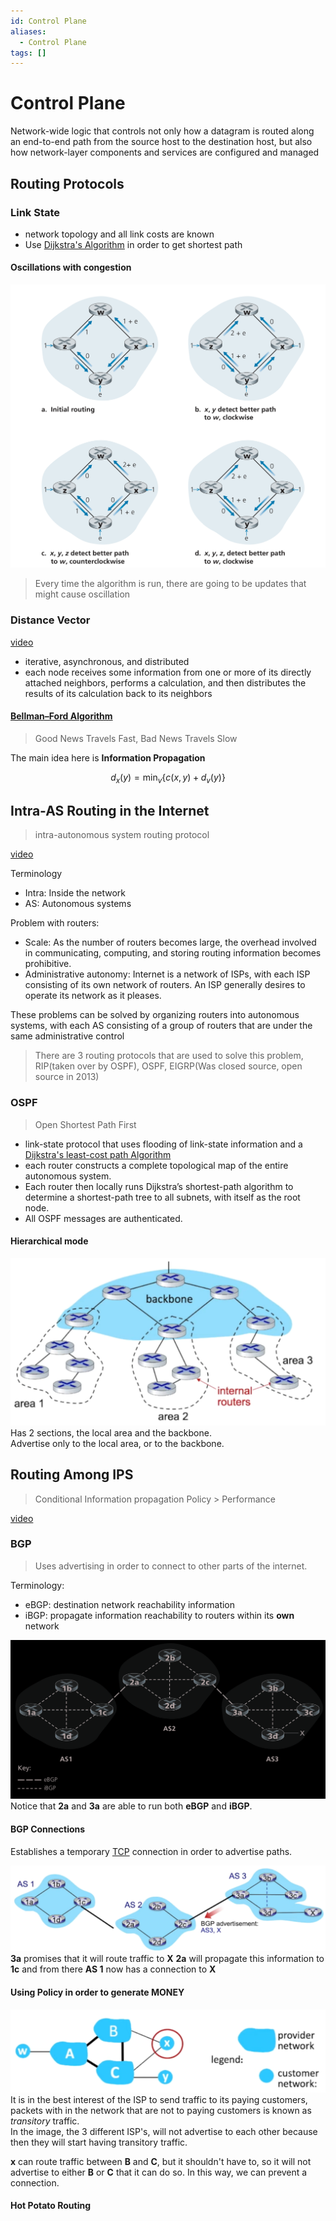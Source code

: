 ```yaml
---
id: Control Plane
aliases:
  - Control Plane
tags: []
---
```


# Control Plane
Network-wide logic that controls not only how a datagram is routed along an end-to-end path from the source  host to the destination host, but also how network-layer components and services are  configured and managed

## Routing Protocols 

### Link State 
- network topology and all link costs are known
- Use [Dijkstra's Algorithm](notes/Dijkstra%27s%20Algorithm.md) in order to get shortest path 

#### Oscillations with congestion 
![img](../Images/d3.png) 
> Every time the algorithm is run, there are going to be updates that might cause oscillation

### Distance Vector
[video](https://youtu.be/jJU2AVX6gpU?si=vxLlNgW6d6Pq7M_k ) 
- iterative, asynchronous, and distributed
- each node receives some information from one or more of its directly attached  neighbors, performs a calculation, and then distributes the results of its calculation  back to its neighbors

#### [Bellman–Ford Algorithm](notes/Bellman%E2%80%93Ford%20Algorithm.md) 
> Good News Travels Fast, Bad News Travels Slow

The main idea here is **Information Propagation** 

$$
d_x(y) = \text{min}_v\{c(x,y) + d_v(y)\}
$$

## Intra-AS Routing in the Internet
> intra-autonomous system routing protocol

[video](https://youtu.be/iUQmn3nNjaI) 

Terminology
- Intra: Inside the network 
- AS: Autonomous systems 

Problem with routers: 
- Scale: As the number of routers becomes large, the overhead involved in communicating, computing, and storing routing information becomes prohibitive.
- Administrative autonomy: Internet is a network of ISPs, with each ISP consisting of its own network of routers. An ISP generally desires to operate its network as it pleases.  

These problems can be solved by organizing routers into autonomous systems, with each AS consisting of a group of routers that are under the same administrative control

> There are 3 routing protocols that are used to solve this problem, RIP(taken over by OSPF), OSPF, EIGRP(Was closed source, open source in 2013)

### OSPF 
> Open Shortest Path First

- link-state protocol that uses flooding of link-state information and a [Dijkstra's least-cost path Algorithm](notes/Dijkstra%27s%20Algorithm.md)  
- each router constructs a complete topological map of the entire autonomous system.
- Each router then locally runs Dijkstra’s shortest-path algorithm to determine a  shortest-path tree to all subnets, with itself as the root node.
- All OSPF messages are authenticated.  

#### Hierarchical mode 
![img](../Images/d6.png) 
Has 2 sections, the local area and the backbone.  
Advertise only to the local area, or to the backbone.  

## Routing Among IPS
> Conditional Information propagation 
> Policy > Performance 

[video](https://youtu.be/2rV4tJkP-CQ) 

### BGP
> Uses advertising in order to connect to other parts of the internet. 

Terminology: 
- eBGP: destination network reachability information 
- iBGP: propagate information reachability to routers within its **own** network

![img](../Images/d7.png) 
Notice that **2a** and **3a** are able to run both **eBGP** and **iBGP**.  

#### BGP Connections 
Establishes a temporary [TCP](notes/TCP.md) connection in order to advertise paths.  

![img](../Images/d8.png) 
**3a** promises that it will route traffic to **X** 
**2a** will propagate this information to **1c** and from there **AS 1** now has a connection to **X** 

#### Using Policy in order to generate MONEY 

![img](../Images/d9.png) 
It is in the best interest of the ISP to send traffic to its paying customers, packets with in the network that are not to paying customers is known as *transitory* traffic.   
In the image, the 3 different ISP's, will not advertise to each other because then they will start having transitory traffic. 


**x** can route traffic between **B** and **C**, but it shouldn't have to, so it will not advertise to either **B** or **C** that it can do so. In this way, we can prevent a connection.  

#### Hot Potato Routing

